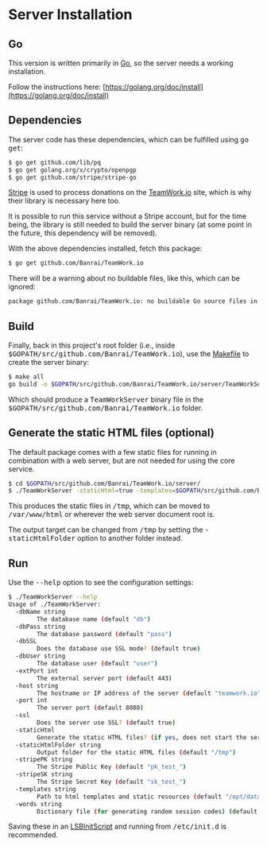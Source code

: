 # Server Installation

## Go

This version is written primarily in [Go](https://golang.org/), so the server needs a working installation.

Follow the instructions here: [https://golang.org/doc/install](https://golang.org/doc/install)

## Dependencies

The server code has these dependencies, which can be fulfilled using <tt>go get</tt>:

```sh
$ go get github.com/lib/pq
$ go get golang.org/x/crypto/openpgp
$ go get github.com/stripe/stripe-go
```

[Stripe](https://stripe.com/) is used to process donations on the [TeamWork.io](https://teamwork.io) site, which is why their library is necessary here too.

It is possible to run this service without a Stripe account, but for the time being, the library is still needed to build the server binary (at some point in the future, this dependency will be removed).

With the above dependencies installed, fetch this package:

```sh
$ go get github.com/Banrai/TeamWork.io
```

There will be a warning about no buildable files, like this, which can be ignored:

```sh
package github.com/Banrai/TeamWork.io: no buildable Go source files in $GOPATH/src/github.com/Banrai/TeamWork.io
```

## Build 

Finally, back in this project's root folder (i.e., inside <tt>$GOPATH/src/github.com/Banrai/TeamWork.io</tt>), use the [Makefile](../Makefile) to create the server binary:

```sh
$ make all
go build -o $GOPATH/src/github.com/Banrai/TeamWork.io/server/TeamWorkServer $GOPATH/src/github.com/Banrai/TeamWork.io/server/main.go
```

Which should produce a <tt>TeamWorkServer</tt> binary file in the <tt>$GOPATH/src/github.com/Banrai/TeamWork.io</tt> folder.

## Generate the static HTML files (optional)

The default package comes with a few static files for running in combination with a web server, but are not needed for using the core service.

```sh
$ cd $GOPATH/src/github.com/Banrai/TeamWork.io/server/
$ ./TeamWorkServer -staticHtml=true -templates=$GOPATH/src/github.com/Banrai/TeamWork.io/html/templates
```

This produces the static files in <tt>/tmp</tt>, which can be moved to <tt>/var/www/html</tt> or wherever the web server document root is.

The output target can be changed from <tt>/tmp</tt> by setting the <tt>-staticHtmlFolder</tt> option to another folder instead.

## Run

Use the <tt>--help</tt> option to see the configuration settings:

```sh
$ ./TeamWorkServer --help
Usage of ./TeamWorkServer:
  -dbName string
    	The database name (default "db")
  -dbPass string
    	The database password (default "pass")
  -dbSSL
    	Does the database use SSL mode? (default true)
  -dbUser string
    	The database user (default "user")
  -extPort int
    	The external server port (default 443)
  -host string
    	The hostname or IP address of the server (default "teamwork.io")
  -port int
    	The server port (default 8080)
  -ssl
    	Does the server use SSL? (default true)
  -staticHtml
    	Generate the static HTML files? (if yes, does not start the server)
  -staticHtmlFolder string
    	Output folder for the static HTML files (default "/tmp")
  -stripePK string
    	The Stripe Public Key (default "pk_test_")
  -stripeSK string
    	The Stripe Secret Key (default "sk_test_")
  -templates string
    	Path to html templates and static resources (default "/opt/data/html/templates")
  -words string
    	Dictionary file (for generating random session codes) (default "/usr/share/dict/words")
```

Saving these in an [LSBInitScript](../init.d/README.md) and running from <tt>/etc/init.d</tt> is recommended.
